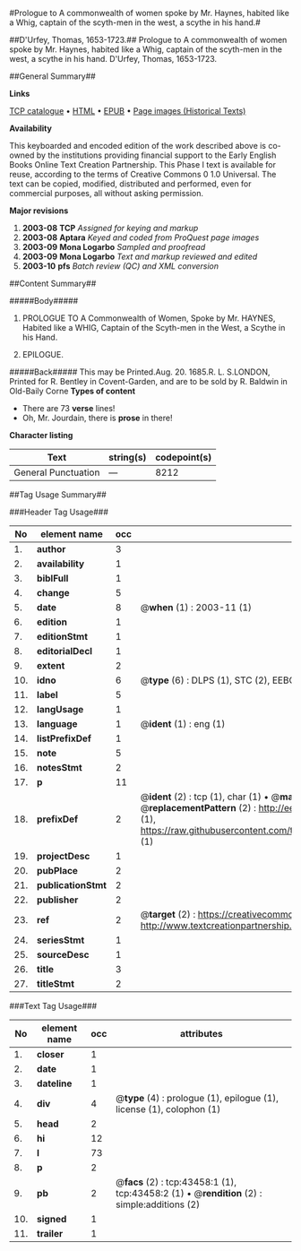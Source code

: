 #Prologue to A commonwealth of women spoke by Mr. Haynes, habited like a Whig, captain of the scyth-men in the west, a scythe in his hand.#

##D'Urfey, Thomas, 1653-1723.##
Prologue to A commonwealth of women spoke by Mr. Haynes, habited like a Whig, captain of the scyth-men in the west, a scythe in his hand.
D'Urfey, Thomas, 1653-1723.

##General Summary##

**Links**

[TCP catalogue](http://www.ota.ox.ac.uk/tcp/)  • 
[HTML](http://tei.it.ox.ac.uk/tcp/Texts-HTML/free/A37/A37008.html)  • 
[EPUB](http://tei.it.ox.ac.uk/tcp/Texts-EPUB/free/A37/A37008.epub) • 
[Page images (Historical Texts)](https://data.historicaltexts.jisc.ac.uk/view?pubId=eebo-09523476e&pageId=eebo-09523476e-43458-1)

**Availability**

This keyboarded and encoded edition of the
	       work described above is co-owned by the institutions
	       providing financial support to the Early English Books
	       Online Text Creation Partnership. This Phase I text is
	       available for reuse, according to the terms of Creative
	       Commons 0 1.0 Universal. The text can be copied,
	       modified, distributed and performed, even for
	       commercial purposes, all without asking permission.

**Major revisions**

1. __2003-08__ __TCP__ *Assigned for keying and markup*
1. __2003-08__ __Aptara__ *Keyed and coded from ProQuest page images*
1. __2003-09__ __Mona Logarbo__ *Sampled and proofread*
1. __2003-09__ __Mona Logarbo__ *Text and markup reviewed and edited*
1. __2003-10__ __pfs__ *Batch review (QC) and XML conversion*

##Content Summary##

#####Body#####

1. PROLOGUE
TO A
Commonwealth of Women,
Spoke by Mr. HAYNES,
Habited like a WHIG, Captain of the
Scyth-men in the West, a Scythe in his
Hand.

1. EPILOGUE.

#####Back#####
This may be Printed.Aug. 20. 1685.R. L. S.LONDON, Printed for R. Bentley in Covent-Garden, and are to
be sold by R. Baldwin in Old-Baily Corne
**Types of content**

  * There are 73 **verse** lines!
  * Oh, Mr. Jourdain, there is **prose** in there!

**Character listing**


|Text|string(s)|codepoint(s)|
|---|---|---|
|General Punctuation|—|8212|

##Tag Usage Summary##

###Header Tag Usage###

|No|element name|occ|attributes|
|---|---|---|---|
|1.|__author__|3||
|2.|__availability__|1||
|3.|__biblFull__|1||
|4.|__change__|5||
|5.|__date__|8| @__when__ (1) : 2003-11 (1)|
|6.|__edition__|1||
|7.|__editionStmt__|1||
|8.|__editorialDecl__|1||
|9.|__extent__|2||
|10.|__idno__|6| @__type__ (6) : DLPS (1), STC (2), EEBO-CITATION (1), OCLC (1), VID (1)|
|11.|__label__|5||
|12.|__langUsage__|1||
|13.|__language__|1| @__ident__ (1) : eng (1)|
|14.|__listPrefixDef__|1||
|15.|__note__|5||
|16.|__notesStmt__|2||
|17.|__p__|11||
|18.|__prefixDef__|2| @__ident__ (2) : tcp (1), char (1)  •  @__matchPattern__ (2) : ([0-9\-]+):([0-9IVX]+) (1), (.+) (1)  •  @__replacementPattern__ (2) : http://eebo.chadwyck.com/downloadtiff?vid=$1&page=$2 (1), https://raw.githubusercontent.com/textcreationpartnership/Texts/master/tcpchars.xml#$1 (1)|
|19.|__projectDesc__|1||
|20.|__pubPlace__|2||
|21.|__publicationStmt__|2||
|22.|__publisher__|2||
|23.|__ref__|2| @__target__ (2) : https://creativecommons.org/publicdomain/zero/1.0/ (1), http://www.textcreationpartnership.org/docs/. (1)|
|24.|__seriesStmt__|1||
|25.|__sourceDesc__|1||
|26.|__title__|3||
|27.|__titleStmt__|2||


###Text Tag Usage###

|No|element name|occ|attributes|
|---|---|---|---|
|1.|__closer__|1||
|2.|__date__|1||
|3.|__dateline__|1||
|4.|__div__|4| @__type__ (4) : prologue (1), epilogue (1), license (1), colophon (1)|
|5.|__head__|2||
|6.|__hi__|12||
|7.|__l__|73||
|8.|__p__|2||
|9.|__pb__|2| @__facs__ (2) : tcp:43458:1 (1), tcp:43458:2 (1)  •  @__rendition__ (2) : simple:additions (2)|
|10.|__signed__|1||
|11.|__trailer__|1||
